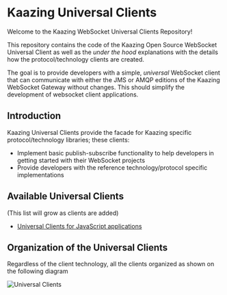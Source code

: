 # Kaazing Universal Clients

Welcome to the Kaazing WebSocket Universal Clients Repository!

This repository contains the code of the Kaazing Open Source WebSocket Universal Client as well as the *under the hood* explanations with the details how the protocol/technology clients are created.

The goal is to provide developers with a simple, *universal* WebSocket client that can communicate with either the JMS or AMQP editions of the Kaazing WebSocket Gateway without changes. This should simplify the development of websocket client applications.

## Introduction
Kaazing Universal Clients provide the facade for Kaazing specific protocol/technology libraries; these clients:
* Implement basic publish-subscribe functionality to help developers in getting started with their WebSocket projects
* Provide developers with the reference technology/protocol specific implementations

## Available Universal Clients
(This list will grow as clients are added)
- [Universal Clients for JavaScript applications][1]

## Organization of the Universal Clients
Regardless of the client technology, all the clients organized as shown on the following diagram

![][image-1]

[1]:	https://github.com/kaazing/universal-client/tree/develop/javascript "Universal Clients for JavaScript applications"

[image-1]:	images/UniversalClients.png "Universal Clients"
